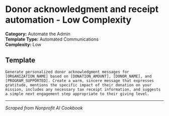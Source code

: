 # Donor acknowledgment and receipt automation - Low Complexity

**Category:** Automate the Admin  
**Template Type:** Automated Communications  
**Complexity:** Low

## Template

```
Generate personalized donor acknowledgment messages for [ORGANIZATION_NAME] based on [DONATION_AMOUNT], [DONOR_NAME], and [PROGRAM_SUPPORTED]. Create a warm, sincere message that expresses gratitude, mentions the specific impact of their donation on your mission, includes any necessary tax receipt information, and suggests a simple next engagement step appropriate to their giving level.
```

---
*Scraped from Nonprofit AI Cookbook*
